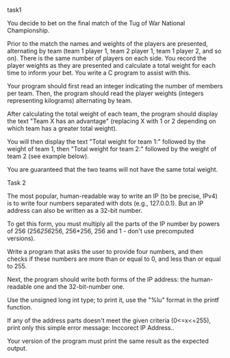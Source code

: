 task1

You decide to bet on the final match of the Tug of War National Championship. 

Prior to the match the names and weights of the players are presented, alternating by team (team 1 player 1, team 2 player 1, team 1 player 2, and so on). There is the same number of players on each side. You record the player weights as they are presented and calculate a total weight for each time to inform your bet. You write a C program to assist with this.

Your program should first read an integer indicating the number of members per team. Then, the program should read the player weights (integers representing kilograms) alternating by team. 

After calculating the total weight of each team, the program should display the text "Team X has an advantage" (replacing X with 1 or 2 depending on which team has a greater total weight).

You will then display the text "Total weight for team 1:" followed by the weight of team 1, then "Total weight for team 2:" followed by the weight of team 2 (see example below).

You are guaranteed that the two teams will not have the same total weight.


Task 2


The most popular, human-readable way to write an IP (to be precise, IPv4) is to write four numbers separated with dots (e.g., 127.0.0.1). But an IP address can also be written as a 32-bit number.

To get this form, you must multiply all the parts of the IP number by powers of 256 (256*256*256, 256*256, 256 and 1 - don't use precomputed versions).

Write a program that asks the user to provide four numbers, and then checks if these numbers are more than or equal to 0, and less than or equal to 255.

Next, the program should write both forms of the IP address: the human-readable one and the 32-bit-number one.

Use the unsigned long int type; to print it, use the "%lu" format in the printf function.

If any of the address parts doesn't meet the given criteria (0<=x<=255), print only this simple error message: Inccorect IP Address..

Your version of the program must print the same result as the expected output.




